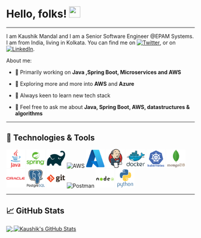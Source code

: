 # Hello, folks! <img src="https://raw.githubusercontent.com/MartinHeinz/MartinHeinz/master/wave.gif" width="30px" height="30px" />

---
I am Kaushik Mandal and I am a Senior Software Engineer @EPAM Systems. I am from India, living in Kolkata.
You can find me on [![Twitter][1.2]][1],  or on [![LinkedIn][3.2]][3].

About me:

- 🔭 Primarily working on **Java ,Spring Boot, Microservices and AWS**

- 🌱 Exploring more and more into **AWS** and **Azure**

-  👀 Always keen to learn new tech stack

- 💬 Feel free to ask me about **Java, Spring Boot, AWS, datastructures & algorithms**
---

## 🧰 Technologies & Tools

<img src="https://github.com/devicons/devicon/blob/master/icons/java/java-original-wordmark.svg" alt="Java" width="50" height="50"/> <img src="https://github.com/devicons/devicon/blob/master/icons/spring/spring-original-wordmark.svg" alt="Spring" width="50" height="50"/> <img src="https://github.com/devicons/devicon/blob/master/icons/gradle/gradle-plain.svg" alt="Gradle" width="50" height="50"/> <img src="https://cdn.worldvectorlogo.com/logos/aws-2.svg" alt="AWS" width="50" height="50"/> <img src=https://github.com/devicons/devicon/blob/master/icons/azure/azure-original.svg alt="Azure" width="50" height="50"/>
<img src="https://github.com/devicons/devicon/blob/master/icons/jenkins/jenkins-original.svg" alt="Jenkins" width="50" height="50"/> <img src="https://github.com/devicons/devicon/blob/master/icons/docker/docker-original-wordmark.svg" alt="Docker" width="50" height="50"/> <img src="https://github.com/devicons/devicon/blob/master/icons/kubernetes/kubernetes-plain-wordmark.svg" alt="Kubernetes" width="50" height="50"/> <img src="https://github.com/devicons/devicon/blob/master/icons/mongodb/mongodb-original-wordmark.svg" alt="Mongodb" width="50" height="50"/> <img src="https://github.com/devicons/devicon/blob/master/icons/oracle/oracle-original.svg" alt="Oracle" width="50" height="50"/> <img src="https://github.com/devicons/devicon/blob/master/icons/postgresql/postgresql-original-wordmark.svg" alt="Postgresql" width="50" height="50"/> <img src="https://github.com/devicons/devicon/blob/master/icons/git/git-original-wordmark.svg" alt="Git" width="50" height="50"/> <img src="https://img.icons8.com/external-tal-revivo-color-tal-revivo/48/000000/external-postman-is-the-only-complete-api-development-environment-logo-color-tal-revivo.png" alt="Postman" width="50" height="50"/> <img src="https://github.com/devicons/devicon/blob/master/icons/nodejs/nodejs-original-wordmark.svg" alt="Nodejs" width="50" height="50"/> <img src="https://github.com/devicons/devicon/blob/master/icons/python/python-original-wordmark.svg" alt="Python" width="50" height="50"/>

---
## &#x1f4c8; GitHub Stats
<a href="https://github.com/Kaushik27/Kaushik27">
  <img align="center" src="https://github-readme-stats.vercel.app/api/top-langs/?username=Kaushik27&hide=java,html,tex&title_color=f45fff&text_color=c9cacc&icon_color=2bbc8a&bg_color=1d1f21&langs_count=3" />
</a>
<a href="https://github.com/Kaushikm27/Kaushikm27">
  <img align="center" src="https://github-readme-stats.vercel.app/api?username=Kaushik27&show_icons=true&line_height=27&count_private=true&title_color=f45fff&text_color=c9cacc&icon_color=2bbc8a&bg_color=1d1f21" alt="Kaushik's GitHub Stats" />
</a>

<!-- links to social media icons -->

<!-- icons without padding -->
[1.2]: http://i.imgur.com/wWzX9uB.png (twitter icon without padding)
[3.2]: https://raw.githubusercontent.com/MartinHeinz/MartinHeinz/master/linkedin-3-16.png (LinkedIn icon without padding)


<!-- links to your social media accounts -->
[1]: https://twitter.com/kaushik0505
[3]: https://www.linkedin.com/in/kaushik-mandal-11a89b25/

